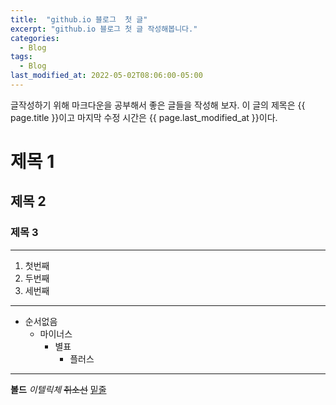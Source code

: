 ```yaml
---
title:  "github.io 블로그  첫 글"
excerpt: "github.io 블로그 첫 글 작성해봅니다."
categories:
  - Blog
tags:
  - Blog
last_modified_at: 2022-05-02T08:06:00-05:00
---
```

글작성하기 위해 마크다운을 공부해서 
좋은 글들을 작성해 보자.
이 글의 제목은 {{ page.title }}이고
마지막 수정 시간은 {{ page.last_modified_at }}이다.

# 제목 1
## 제목 2
### 제목 3
---
1. 첫번째
1. 두번째
1. 세번째
---
+ 순서없음
  - 마이너스
    * 별표
      + 플러스 
---
__볼드__
_이텔릭체_
~~취소선~~
<u>밑줄</u>
